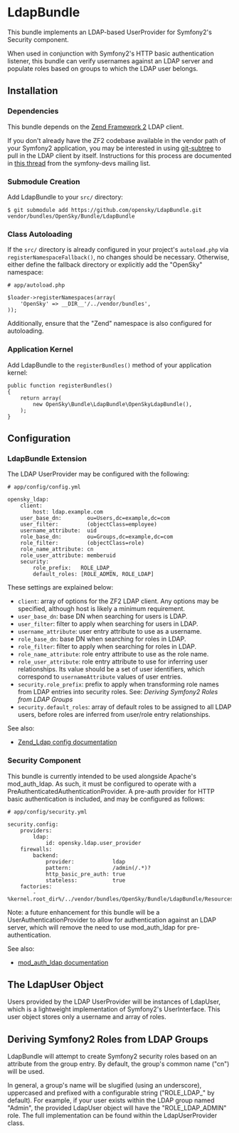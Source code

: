 # LdapBundle

This bundle implements an LDAP-based UserProvider for Symfony2's Security component.

When used in conjunction with Symfony2's HTTP basic authentication listener, this
bundle can verify usernames against an LDAP server and populate roles based on
groups to which the LDAP user belongs.

## Installation

### Dependencies

This bundle depends on the [Zend Framework 2](https://github.com/zendframework/zf2)
LDAP client.

If you don't already have the ZF2 codebase available in the vendor path of your
Symfony2 application, you may be interested in using [git-subtree](https://github.com/apenwarr/git-subtree)
to pull in the LDAP client by itself.  Instructions for this process are documented
in [this thread](https://groups.google.com/d/msg/symfony-devs/N-uIGhEWgs8/CrFmiLFYQbEJ)
from the symfony-devs mailing list.

### Submodule Creation

Add LdapBundle to your `src/` directory:

    $ git submodule add https://github.com/opensky/LdapBundle.git vendor/bundles/OpenSky/Bundle/LdapBundle

### Class Autoloading

If the `src/` directory is already configured in your project's `autoload.php`
via `registerNamespaceFallback()`, no changes should be necessary.  Otherwise,
either define the fallback directory or explicitly add the "OpenSky" namespace:

    # app/autoload.php

    $loader->registerNamespaces(array(
        'OpenSky' => __DIR__'/../vendor/bundles',
    ));

Additionally, ensure that the "Zend" namespace is also configured for autoloading.

### Application Kernel

Add LdapBundle to the `registerBundles()` method of your application kernel:

    public function registerBundles()
    {
        return array(
            new OpenSky\Bundle\LdapBundle\OpenSkyLdapBundle(),
        );
    }

## Configuration

### LdapBundle Extension

The LDAP UserProvider may be configured with the following:

    # app/config/config.yml

    opensky_ldap:
        client:
            host: ldap.example.com
        user_base_dn:        ou=Users,dc=example,dc=com
        user_filter:         (objectClass=employee)
        username_attribute:  uid
        role_base_dn:        ou=Groups,dc=example,dc=com
        role_filter:         (objectClass=role)
        role_name_attribute: cn
        role_user_attribute: memberuid
        security:
            role_prefix:   ROLE_LDAP_
            default_roles: [ROLE_ADMIN, ROLE_LDAP]

These settings are explained below:

 * `client`: array of options for the ZF2 LDAP client. Any options may be
   specified, although host is likely a minimum requirement.
 * `user_base_dn`: base DN when searching for users is LDAP.
 * `user_filter`: filter to apply when searching for users in LDAP.
 * `username_attribute`: user entry attribute to use as a username.
 * `role_base_dn`: base DN when searching for roles in LDAP.
 * `role_filter`: filter to apply when searching for roles in LDAP.
 * `role_name_attribute`: role entry attribute to use as the role name.
 * `role_user_attribute`: role entry attribute to use for inferring user
    relationships. Its value should be a set of user identifiers, which
    correspond to `usernameAttribute` values of user entries.
 * `security.role_prefix`: prefix to apply when transforming role names from LDAP
   entries into security roles. See: *Deriving Symfony2 Roles from LDAP Groups*
 * `security.default_roles`: array of default roles to be assigned to all LDAP
   users, before roles are inferred from user/role entry relationships.

See also:

 * [Zend_Ldap config documentation](http://framework.zend.com/manual/en/zend.ldap.api.html)

### Security Component

This bundle is currently intended to be used alongside Apache's mod_auth_ldap.
As such, it must be configured to operate with a PreAuthenticatedAuthenticationProvider.
A pre-auth provider for HTTP basic authentication is included, and may be
configured as follows:

    # app/config/security.yml

    security.config:
        providers:
            ldap:
                id: opensky.ldap.user_provider
        firewalls:
            backend:
                provider:            ldap
                pattern:             /admin(/.*)?
                http_basic_pre_auth: true
                stateless:           true
        factories:
            - %kernel.root_dir%/../vendor/bundles/OpenSky/Bundle/LdapBundle/Resources/config/security_factories.xml

Note: a future enhancement for this bundle will be a UserAuthenticationProvider
to allow for authentication against an LDAP server, which will remove the need
to use mod_auth_ldap for pre-authentication.

See also:

 * [mod_auth_ldap documentation](http://httpd.apache.org/docs/2.0/mod/mod_auth_ldap.html)

## The LdapUser Object ##

Users provided by the LDAP UserProvider will be instances of LdapUser, which is
a lightweight implementation of Symfony2's UserInterface.  This user object
stores only a username and array of roles.

## Deriving Symfony2 Roles from LDAP Groups

LdapBundle will attempt to create Symfony2 security roles based on an attribute
from the group entry.  By default, the group's common name ("cn") will be used.

In general, a group's name will be slugified (using an underscore), uppercased
and prefixed with a configurable string ("ROLE_LDAP_" by default).  For example,
if your user exists within the LDAP group named "Admin", the provided LdapUser
object will have the "ROLE_LDAP_ADMIN" role. The full implementation can be
found within the LdapUserProvider class.
